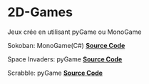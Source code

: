# 2D-Games
Jeux crée en utilisant pyGame ou MonoGame

Sokoban: MonoGame(C#)
**[Source Code]([https://github.com/GiN2K/FrontEndProjects/tree/master/project1](https://github.com/GiN2K/Sokoban-MonoGame))**

Space Invaders: pyGame
**[Source Code](https://github.com/GiN2K/pygameProjects)**

Scrabble: pyGame
**[Source Code](https://github.com/GiN2K/ScrabblePyGame)**

